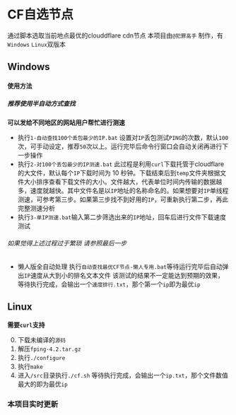 # CF自选节点
通过脚本选取当前地点最优的clouddflare cdn节点
本项目由`@犯罪高手` 制作，有`Windows` `Linux`双版本
## Windows
#### 使用方法
##### 推荐使用半自动方式查找

**可以发给不同地区的网站用户帮忙进行测速**

* 执行`1-自动查找100个丢包最少的IP.bat`
设置对`IP`丢包测试`PING`的次数，默认`100`次，可手动设定，推荐`50`次以上。运行完毕后命令行窗口会自动关闭再进行下一步操作<br>
* 执行`2-对100个丢包最少的IP测速.bat`
此过程是利用`curl`下载托管于cloudflare的大文件，默认每个`IP`下载时间为 10 秒钟。下载结束后到`temp`文件夹根据文件大小排序查看下载文件的大小。文件越大，代表单位时间内传输的数据越多，速度就越快。其中文件名是以`IP`地址的名称命名的。如果想要对`IP`单线程测速，可参考第三步。如果第三步找不到好用的`IP`，可重新执行第二步，再此完整测速分析<br>
* 执行`3-单IP测速.bat`输入第二步筛选出来的`IP`地址，回车后进行文件下载速度测试<br>

###### 如果觉得上述过程过于繁琐 请参照最后一步<br>
* 懒人版全自动处理 执行`自动查找最优CF节点-懒人专用.bat`等待运行完毕后自动弹出`IP`速度从大到小的排名文本文件 该测试的结果不一定能达到预期的效果，等待执行完成，会输出一个`速度排行.txt`，那个第一个`ip`即为最优`ip`

## Linux
**需要`curl`支持**

0. 下载未编译的`源码`
1. 解压`fping-4.2.tar.gz`
2. 执行`./configure`
3. 执行`make`
4. 进入`/src`目录执行`./cf.sh`
等待执行完成，会输出一个`ip.txt`，那个文件数值最大的即为最优`ip`

### 本项目实时更新
